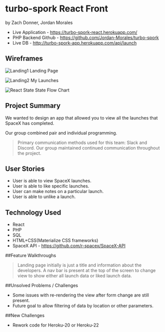 # turbo-spork React Front
by Zach Donner, Jordan Morales

- Live Application - https://turbo-spork-react.herokuapp.com/
- PHP Backend Github - https://github.com/Jordan-Morales/turbo-spork
- Live DB - http://turbo-spork-app.herokuapp.com/api/launch

## Wireframes

![Landing1](https://res.cloudinary.com/htc0pkenr/image/upload/c_scale,w_450/v1576656979/turbo-spork/vldkqtbwmexvy9enikau.png)
Landing Page

![Landing2](https://res.cloudinary.com/htc0pkenr/image/upload/c_scale,w_450/v1576656979/turbo-spork/fjy1lchc9se7ht5yddai.png)
My Launches

![React State](https://res.cloudinary.com/htc0pkenr/image/upload/c_scale,w_450/v1576656979/turbo-spork/fru33s6ap6grka7frvuq.png)
State Flow Chart

## Project Summary
We wanted to design an app that allowed you to view all the launches that SpaceX has completed.


 Our group combined pair and individual programming.


>Primary communication methods used for this team: Slack and Discord. Our group maintained continued communication throughout the project.

## User Stories
- User is able to view SpaceX launches.
- User is able to like specific launches.
- User can make notes on a particular launch.
- User is able to unlike a launch.

## Technology Used
- React
- PHP
- SQL
- HTML+CSS(Materialize CSS frameworks)
- SpaceX API - https://github.com/r-spacex/SpaceX-API

##Feature Walkthroughs

> Landing page initially is just a title and information about the developers. A nav bar is present at the top of the screen to change view to show either all launch data or liked launch data.

##Unsolved Problems / Challenges
- Some issues with re-rendering the view after form change are still present.
- Future goal to allow filtering of data by location or other parameters.

##New Challenges
- Rework code for Heroku-20 or Heroku-22